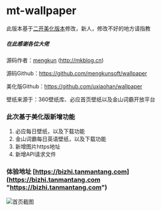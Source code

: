 # mt-wallpaper

此版本基于[二开美化版本](https://www.vvhan.com/wallpaper "https://www.vvhan.com/wallpaper")修改，新人，修改不好的地方请指教

##### 在此感谢各位大佬

源码作者：[mengkun](http://mkblog.cn) (http://mkblog.cn)

源码Github：https://github.com/mengkunsoft/wallpaper

美化版Github：https://github.com/uxiaohan/wallpaper

壁纸来源于：360壁纸库、必应首页壁纸以及金山词霸开放平台

### 此次基于美化版新增功能
1. 必应每日壁纸，以及下载功能
2. 金山词霸每日英语壁纸，以及下载功能
3. 新增图片https地址
4. 新增API请求文件

### 体验地址 [https://bizhi.tanmantang.com](https://bizhi.tanmantang.com "https://bizhi.tanmantang.com")

![首页截图](https://p.pstatp.com/origin/pgc-image/6088f4ca6d574a6fbf098460cd5cc14b "首页截图")
